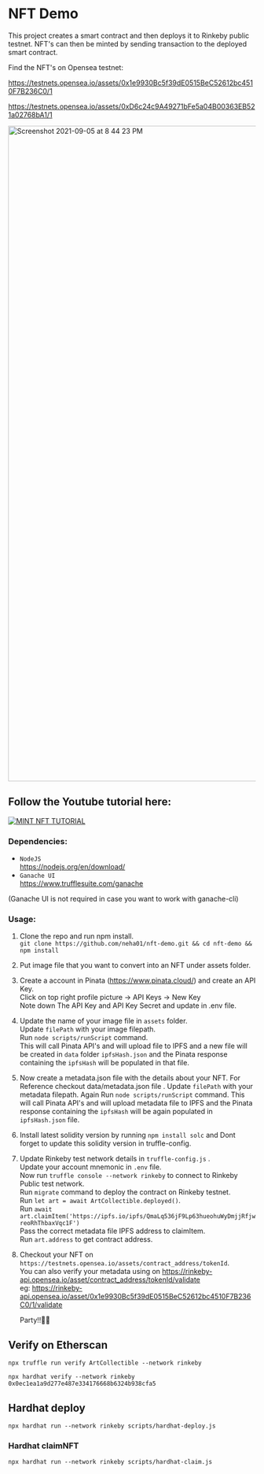 # NFT Demo

This project creates a smart contract and then deploys it to Rinkeby public testnet.
NFT's can then be minted by sending transaction to the deployed smart contract.

Find the NFT's on Opensea testnet:

https://testnets.opensea.io/assets/0x1e9930Bc5f39dE0515BeC52612bc4510F7B236C0/1

https://testnets.opensea.io/assets/0xD6c24c9A49271bFe5a04B00363EB521a02768bA1/1

<img width="1332" alt="Screenshot 2021-09-05 at 8 44 23 PM" src="https://user-images.githubusercontent.com/4893002/132132564-b0fb8524-3035-4e61-85db-17e5fda1fad6.png">

## Follow the Youtube tutorial here:  
[![MINT NFT TUTORIAL](https://img.youtube.com/vi/axdymRYSHTs/0.jpg)](https://www.youtube.com/watch?v=axdymRYSHTs)

### Dependencies:
* `NodeJS`   
https://nodejs.org/en/download/
* `Ganache UI`  
https://www.trufflesuite.com/ganache

(Ganache UI is not required in case you want to work with ganache-cli)

### Usage:
1. Clone the repo and run npm install.  
`git clone https://github.com/neha01/nft-demo.git && cd nft-demo && npm install`

2. Put image file that you want to convert into an NFT under assets folder.

3. Create a account in Pinata (https://www.pinata.cloud/) and create an API Key.    
   Click on top right profile picture -> API Keys -> New Key    
   Note down The API Key and API Key Secret and update in .env file.

4. Update the name of your image file in `assets` folder.    
   Update `filePath` with your image filepath.    
   Run  `node scripts/runScript` command.    
   This will call Pinata API's and will upload file to IPFS and a new file will be created in `data` folder `ipfsHash.json` and the 
   Pinata response containing the `ipfsHash` will be populated in that file.

5. Now create a metadata.json file with the details about your NFT. For Reference checkout data/metadata.json file .
   Update `filePath` with your metadata filepath.
   Again Run  `node scripts/runScript` command.
   This will call Pinata API's and will upload metadata file to IPFS and the Pinata response containing the `ipfsHash` will be again populated in `ipfsHash.json`  file.

6. Install latest solidity version by running `npm install solc` and Dont forget to update this solidity version in truffle-config.

7. Update Rinkeby test network details in `truffle-config.js` .  
   Update your account mnemonic in `.env` file.  
   Now run `truffle console --network rinkeby` to connect to Rinkeby Public test network.  
   Run `migrate` command to deploy the contract on Rinkeby testnet.  
   Run `let art = await ArtCollectible.deployed()`.    
   Run `await art.claimItem('https://ipfs.io/ipfs/QmaLq536jF9Lp63hueohuWyDmjjRfjwreoRhThbaxVqc1F')`   
   Pass the correct metadata file IPFS address to claimItem.  
   Run `art.address` to get contract address.  

8. Checkout your NFT on 
  `https://testnets.opensea.io/assets/contract_address/tokenId`.   
   You can also verify your metadata using on https://rinkeby-api.opensea.io/asset/contract_address/tokenId/validate     
   eg: https://rinkeby-api.opensea.io/asset/0x1e9930Bc5f39dE0515BeC52612bc4510F7B236C0/1/validate
  

   Party!!🥳🥳


## Verify on Etherscan
```
npx truffle run verify ArtCollectible --network rinkeby

npx hardhat verify --network rinkeby 0x0ec1ea1a9d277e487e334176668b6324b938cfa5
```

## Hardhat deploy
```
npx hardhat run --network rinkeby scripts/hardhat-deploy.js
```

### Hardhat claimNFT
```
npx hardhat run --network rinkeby scripts/hardhat-claim.js
```